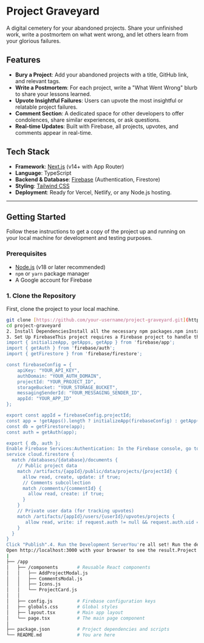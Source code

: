 # Project Graveyard

A digital cemetery for your abandoned projects. Share your unfinished work, write a postmortem on what went wrong, and let others learn from your glorious failures.

## Features

-   **Bury a Project**: Add your abandoned projects with a title, GitHub link, and relevant tags.
-   **Write a Postmortem**: For each project, write a "What Went Wrong" blurb to share your lessons learned.
-   **Upvote Insightful Failures**: Users can upvote the most insightful or relatable project failures.
-   **Comment Section**: A dedicated space for other developers to offer condolences, share similar experiences, or ask questions.
-   **Real-time Updates**: Built with Firebase, all projects, upvotes, and comments appear in real-time.

## Tech Stack

-   **Framework**: [Next.js](https://nextjs.org/) (v14+ with App Router)
-   **Language**: TypeScript
-   **Backend & Database**: [Firebase](https://firebase.google.com/) (Authentication, Firestore)
-   **Styling**: [Tailwind CSS](https://tailwindcss.com/)
-   **Deployment**: Ready for Vercel, Netlify, or any Node.js hosting.

---

## Getting Started

Follow these instructions to get a copy of the project up and running on your local machine for development and testing purposes.

### Prerequisites

-   [Node.js](https://nodejs.org/) (v18 or later recommended)
-   `npm` or `yarn` package manager
-   A Google account for Firebase

### 1. Clone the Repository

First, clone the project to your local machine.

```bash
git clone [https://github.com/your-username/project-graveyard.git](https://github.com/your-username/project-graveyard.git)
cd project-graveyard
2. Install DependenciesInstall all the necessary npm packages.npm install
3. Set Up FirebaseThis project requires a Firebase project to handle the backend database and user authentication.Create a Firebase Project:Go to the Firebase Console.Click "+ Add project" and give it a name (e.g., "project-graveyard-app").Disable Google Analytics for this project when prompted.Add a Web App to your Project:On your project's dashboard, click the web icon (</>).Give the app a nickname and click "Register app".Get Firebase Config Keys:After registering, Firebase will show you a firebaseConfig object. Copy these keys.Create a Configuration File:In the project-graveyard/app/ directory, create a new file named config.js.Paste your keys into this file like so:// In app/config.js
import { initializeApp, getApps, getApp } from 'firebase/app';
import { getAuth } from 'firebase/auth';
import { getFirestore } from 'firebase/firestore';

const firebaseConfig = {
    apiKey: "YOUR_API_KEY",
    authDomain: "YOUR_AUTH_DOMAIN",
    projectId: "YOUR_PROJECT_ID",
    storageBucket: "YOUR_STORAGE_BUCKET",
    messagingSenderId: "YOUR_MESSAGING_SENDER_ID",
    appId: "YOUR_APP_ID"
};

export const appId = firebaseConfig.projectId;
const app = !getApps().length ? initializeApp(firebaseConfig) : getApp();
const db = getFirestore(app);
const auth = getAuth(app);

export { db, auth };
Enable Firebase Services:Authentication: In the Firebase console, go to Build > Authentication > Sign-in method. Enable the Anonymous provider.Firestore: Go to Build > Firestore Database. Click "Create database", start in Production mode, and choose a location.Set Firestore Security Rules:In the Firestore Database section, go to the "Rules" tab.Replace the existing rules with the following to allow the app to function:rules_version = '2';
service cloud.firestore {
  match /databases/{database}/documents {
    // Public project data
    match /artifacts/{appId}/public/data/projects/{projectId} {
      allow read, create, update: if true;
      // Comments subcollection
      match /comments/{commentId} {
        allow read, create: if true;
      }
    }
    // Private user data (for tracking upvotes)
    match /artifacts/{appId}/users/{userId}/upvotes/projects {
       allow read, write: if request.auth != null && request.auth.uid == userId;
    }
  }
}
Click "Publish".4. Run the Development ServerYou're all set! Run the development server to see your app in action.npm run dev
Open http://localhost:3000 with your browser to see the result.Project Structure/project-graveyard
|
├── /app
│   ├── /components       # Reusable React components
│   │   ├── AddProjectModal.js
│   │   ├── CommentsModal.js
│   │   ├── Icons.js
│   │   └── ProjectCard.js
│   │
│   ├── config.js         # Firebase configuration keys
│   ├── globals.css       # Global styles
│   ├── layout.tsx        # Main app layout
│   └── page.tsx          # The main page component
│
├── package.json          # Project dependencies and scripts
└── README.md             # You are here
